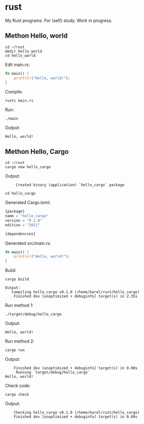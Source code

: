 # rust

My Rust programs.
For (self) study. Work in progress.

## Methon Hello, world

```console
cd ~/rust
mkdir hello_world
cd hello_world
```

Edit main.rs:

```rust
fn main() {
    println!("Hello, world!");
}
```

Compile:

```console
rustc main.rs
```

Run:

```console
./main
```

Output:

```console
Hello, world!
```

## Methon Hello, Cargo

```console
cd ~/rust
cargo new hello_cargo
```

Output:

```console
     Created binary (application) `hello_cargo` package
```

```console
cd hello_cargo
```

Generated Cargo.toml:

```rust
[package]
name = "hello_cargo"
version = "0.1.0"
edition = "2021"

[dependencies]
```

Generated src/main.rs:

```rust
fn main() {
    println!("Hello, world!");
}
```

Build:

```console
cargo build
```

```console
Output:
   Compiling hello_cargo v0.1.0 (/home/karel/rust/hello_cargo)
    Finished dev [unoptimized + debuginfo] target(s) in 2.35s
```

Run method 1:

```console
./target/debug/hello_cargo
```

Output:

```console
Hello, world!
```

Run method 2:

```console
cargo run
```

Output:

```console
    Finished dev [unoptimized + debuginfo] target(s) in 0.00s
     Running `target/debug/hello_cargo`
Hello, world!
```

Check code:

```console
cargo check
```

Output:

```console
    Checking hello_cargo v0.1.0 (/home/karel/rust/hello_cargo)
    Finished dev [unoptimized + debuginfo] target(s) in 0.09s
```
